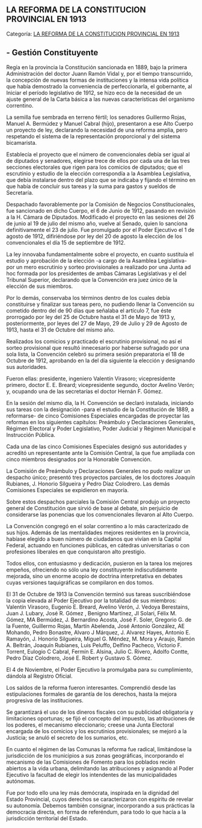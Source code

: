 ## LA REFORMA DE LA CONSTITUCION PROVINCIAL EN 1913

Categoría: [LA REFORMA DE LA CONSTITUCION PROVINCIAL EN 1913](http://descubrircorrientes.com.ar/2012/index.php/4019-corrientes-en-la-familia-argentina-1870-a-la-actualidad/de-juan-ramon-vidal-a-benjamin-solano-gonzalez-1909-1929/segundo-mandato-de-juan-ramon-vidal/la-reforma-de-la-constitucion-provincial-en-1913)

## **\- Gestión Constituyente**

Regía en la provincia la Constitución sancionada en 1889, bajo la primera Administración del doctor Juann Ramón Vidal y, por el tiempo transcurrido, la concepción de nuevas formas de instituciones y la intensa vida política que había demostrado la conveniencia de perfeccionarla, el gobernante, al Iniciar el período legislativo de 1912, se hizo eco de la necesidad de un ajuste general de la Carta básica a las nuevas características del organismo correntino.

La semilla fue sembrada en terreno fértil; los senadores Guillermo Rojas, Manuel A. Bermúdez y Manuel Cabral (hijo), presentaron a ese Alto Cuerpo un proyecto de ley, declarando la necesidad de una reforma amplia, pero respetando el sistema de la representación proporcional y del sistema bicamarista.

Establecía el proyecto que el número de convencionales debía ser igual al de diputados y senadores, elegirse trece de ellos por cada una de las tres secciones electorales que rigen para los comicios de diputados; que el escrutinio y estudio de la elección correspondía a la Asamblea Legislativa, que debía instalarse dentro del plazo que se indicaba y fijando el término en que había de concluir sus tareas y la suma para gastos y sueldos de Secretaría.

Despachado favorablemente por la Comisión de Negocios Constitucionales, fue sancionado en dicho Cuerpo, el 6 de Junio de 1912, pasando en revisión a la H. Cámara de Diputados. Modificado el proyecto en las sesiones del 26 de junio al 19 de julio del mismo año, vuelve al Senado, quien lo sanciona definitivamente el 23 de julio. Fue promulgado por el Poder Ejecutivo el 1 de agosto de 1912, difiriéndose por ley del 20 de agosto la elección de los convencionales el día 15 de septiembre de 1912.

La ley innovaba fundamentalmente sobre el proyecto, en cuanto sustituía el estudio y aprobación de la elección -a cargo de la Asamblea Legislativa- por un mero escrutinio y sorteo provisionales a realizado por una Junta ad hoc formada por los presidentes de ambas Cámaras Legislativas y el del Tribunal Superior, declarando que la Convención era juez único de la elección de sus miembros.

Por lo demás, conservaba los términos dentro de los cuales debía constituirse y finalizar sus tareas pero, no pudiendo llenar la Convención su cometido dentro del de 90 días que señalaba el artículo 7, fue éste prorrogado por ley del 25 de Octubre hasta el 31 de Mayo de 1913 y, posteriormente, por leyes del 27 de Mayo, 29 de Julio y 29 de Agosto de 1913, hasta el 31 de Octubre del mismo año.

Realizados los comicios y practicado el escrutinio provisional, no así el sorteo provisional que resultó innecesario por haberse sufragado por una sola lista, la Convención celebró su primera sesión preparatoria el 18 de Octubre de 1912, aprobando en la del día siguiente la elección y designando sus autoridades.

Fueron ellas: presidente, ingeniero Valentín Virasoro; vicepresidente primero, doctor E. E. Breard; vicepresidente segundo, doctor Avelino Verón; y, ocupando una de las secretarías el doctor Hernán F. Gómez.

En la sesión del mismo día, la H. Convención se declaró instalada, iniciando sus tareas con la designación -para el estudio de la Constitución de 1889, a reformarse- de cinco Comisiones Especiales encargadas de proyectar las reformas en los siguientes capítulos: Preámbulo y Declaraciones Generales, Régimen Electoral y Poder Legislativo, Poder Judicial y Régimen Municipal e Instrucción Pública.

Cada una de las cinco Comisiones Especiales designó sus autoridades y acreditó un representante ante la Comisión Central, la que fue ampliada con cinco miembros designados por la Honorable Convención.

La Comisión de Preámbulo y Declaraciones Generales no pudo realizar un despacho único; presentó tres proyectos parciales, de los doctores Joaquín Rubianes, J. Honorio Silgueira y Pedro Díaz Colodrero. Las demás Comisiones Especiales se expidieron en mayoría.

Sobre estos despachos parciales la Comisión Central produjo un proyecto general de Constitución que sirvió de base al debate, sin perjuicio de considerarse las ponencias que los convencionales llevaron al Alto Cuerpo.

La Convención congregó en el solar correntino a lo más caracterizado de sus hijos. Además de las mentalidades mejores residentes en la provincia, habíase elegido a buen número de ciudadanos que vivían en la Capital Federal, actuando en funciones públicas, en cátedras universitarias o con profesiones liberales en que conquistaron alto prestigio.

Todos ellos, con entusiasmo y dedicación, pusieron en la tarea los mejores empeños, ofreciendo no sólo una ley constituyente indiscutidamente mejorada, sino un enorme acopio de doctrina interpretativa en debates cuyas versiones taquigráficas se compilaron en dos tomos.

El 31 de Octubre de 1913 la Convención terminó sus tareas suscribiéndose la copia elevada al Poder Ejecutivo por la totalidad de sus miembros: Valentín Virasoro, Eugenio E. Breard, Avelino Verón, J. Vedoya Berestains, Juan J. Lubary, José R. Gómez , Benigno Martínez, JI Solari, Félix M. Gómez, MA Bermúdez, J. Bernardino Acosta, José F. Soler, Gregorio G. de la Fuente, Guillermo Rojas, Martín Abelenda, José Antonio González, AE Mohando, Pedro Bonastre, Alvaro J Márquez, J. Alvarez Hayes, Antonio E. Ramayón, J. Honorio Silgueira, Miguel G. Méndez, M. Mora y Araujo, Ramón A. Beltrán, Joaquín Rubianes, Luis Peluffo, Delfino Pacheco, Victorio F. Torrent, Eulogio C Cabral, Fermín E. Alsina, Julio C. Rivero, Adolfo Contte, Pedro Díaz Colodrero, José E. Robert y Gustavo S. Gómez.

El 4 de Noviembre, el Poder Ejecutivo la promulgaba para su cumplimiento, dándola al Registro Oficial.

Los saldos de la reforma fueron interesantes. Comprendió desde las estipulaciones formales de garantía de los derechos, hasta la mejora progresiva de las instituciones.

Se garantizará el uso de los dineros fiscales con su publicidad obligatoria y limitaciones oportunas; se fijó el concepto del impuesto, las atribuciones de los poderes, el mecanismo eleccionario; creese una Junta Electoral encargada de los comicios y los escrutinios provisionales; se mejoró a la Justicia; se anuló el secreto de los sumarios, etc.

En cuanto el régimen de las Comunas la reforma fue radical, limitándose la jurisdicción de los municipios a sus zonas geográficas, incorporando el mecanismo de las Comisiones de Fomento para los poblados recién abiertos a la vida urbana, delimitando las atribuciones y asignando al Poder Ejecutivo la facultad de elegir los intendentes de las municipalidades autónomas.

Fue por todo ello una ley más demócrata, inspirada en la dignidad del Estado Provincial, cuyos derechos se caracterizaron con espíritu de revelar su autonomía. Debemos también consignar, incorporando a sus prácticas la democracia directa, en forma de referéndum, para todo lo que hacía a la jurisdicción territorial del Estado.